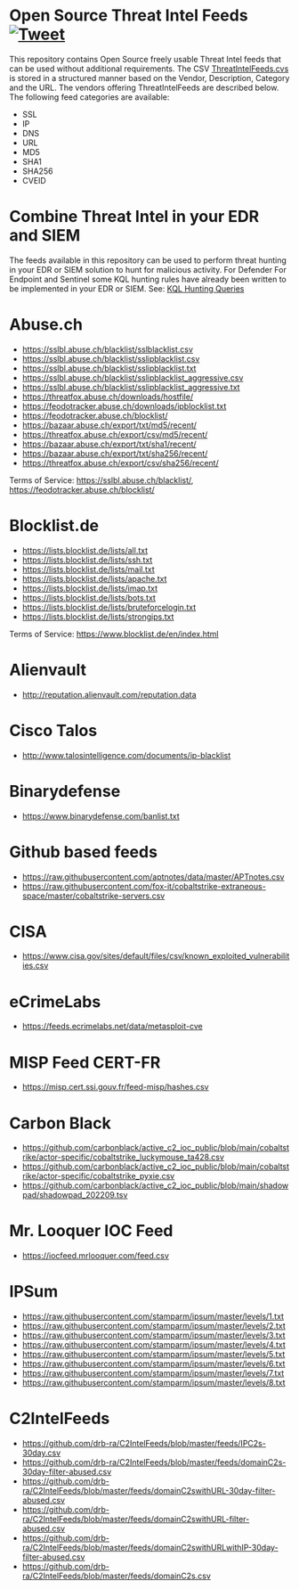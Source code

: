 # Open Source Threat Intel Feeds [![Tweet](https://img.shields.io/twitter/url/http/shields.io.svg?style=social)](https://twitter.com/intent/tweet?text=Open%20Source%20Threat%20Intel%20Feeds%20Listed!%20Compatible%20with%20EDR%20and%20SIEM%20Solutions!&url=https://github.com/Bert-JanP/Hunting-Queries-Detection-Rules)
This repository contains Open Source freely usable Threat Intel feeds that can be used without additional requirements. The CSV [ThreatIntelFeeds.cvs](./ThreatIntelFeeds.csv) is stored in a structured manner based on the Vendor, Description, Category and the URL. The vendors offering ThreatIntelFeeds are described below. 
The following feed categories are available:
- SSL
- IP
- DNS
- URL
- MD5
- SHA1
- SHA256
- CVEID

# Combine Threat Intel in your EDR and SIEM
The feeds available in this repository can be used to perform threat hunting in your EDR or SIEM solution to hunt for malicious activity. For Defender For Endpoint and Sentinel some KQL hunting rules have already been written to be implemented in your EDR or SIEM. See: [KQL Hunting Queries](https://github.com/Bert-JanP/Hunting-Queries-Detection-Rules/tree/main/Threat%20Hunting)

# Abuse.ch
- https://sslbl.abuse.ch/blacklist/sslblacklist.csv
- https://sslbl.abuse.ch/blacklist/sslipblacklist.csv
- https://sslbl.abuse.ch/blacklist/sslipblacklist.txt
- https://sslbl.abuse.ch/blacklist/sslipblacklist_aggressive.csv
- https://sslbl.abuse.ch/blacklist/sslipblacklist_aggressive.txt
- https://threatfox.abuse.ch/downloads/hostfile/
- https://feodotracker.abuse.ch/downloads/ipblocklist.txt
- https://feodotracker.abuse.ch/blocklist/
- https://bazaar.abuse.ch/export/txt/md5/recent/
- https://threatfox.abuse.ch/export/csv/md5/recent/
- https://bazaar.abuse.ch/export/txt/sha1/recent/
- https://bazaar.abuse.ch/export/txt/sha256/recent/
- https://threatfox.abuse.ch/export/csv/sha256/recent/

Terms of Service: https://sslbl.abuse.ch/blacklist/, https://feodotracker.abuse.ch/blocklist/

# Blocklist.de
- https://lists.blocklist.de/lists/all.txt
- https://lists.blocklist.de/lists/ssh.txt
- https://lists.blocklist.de/lists/mail.txt
- https://lists.blocklist.de/lists/apache.txt
- https://lists.blocklist.de/lists/imap.txt
- https://lists.blocklist.de/lists/bots.txt
- https://lists.blocklist.de/lists/bruteforcelogin.txt
- https://lists.blocklist.de/lists/strongips.txt

Terms of Service: https://www.blocklist.de/en/index.html

# Alienvault
- http://reputation.alienvault.com/reputation.data

# Cisco Talos
- http://www.talosintelligence.com/documents/ip-blacklist

# Binarydefense
- https://www.binarydefense.com/banlist.txt

# Github based feeds
- https://raw.githubusercontent.com/aptnotes/data/master/APTnotes.csv
- https://raw.githubusercontent.com/fox-it/cobaltstrike-extraneous-space/master/cobaltstrike-servers.csv

# CISA
- https://www.cisa.gov/sites/default/files/csv/known_exploited_vulnerabilities.csv

# eCrimeLabs 
- https://feeds.ecrimelabs.net/data/metasploit-cve

# MISP Feed CERT-FR
- https://misp.cert.ssi.gouv.fr/feed-misp/hashes.csv

# Carbon Black
- https://github.com/carbonblack/active_c2_ioc_public/blob/main/cobaltstrike/actor-specific/cobaltstrike_luckymouse_ta428.csv
- https://github.com/carbonblack/active_c2_ioc_public/blob/main/cobaltstrike/actor-specific/cobaltstrike_pyxie.csv
- https://github.com/carbonblack/active_c2_ioc_public/blob/main/shadowpad/shadowpad_202209.tsv

# Mr. Looquer IOC Feed
- https://iocfeed.mrlooquer.com/feed.csv

# IPSum
- https://raw.githubusercontent.com/stamparm/ipsum/master/levels/1.txt
- https://raw.githubusercontent.com/stamparm/ipsum/master/levels/2.txt
- https://raw.githubusercontent.com/stamparm/ipsum/master/levels/3.txt
- https://raw.githubusercontent.com/stamparm/ipsum/master/levels/4.txt
- https://raw.githubusercontent.com/stamparm/ipsum/master/levels/5.txt
- https://raw.githubusercontent.com/stamparm/ipsum/master/levels/6.txt
- https://raw.githubusercontent.com/stamparm/ipsum/master/levels/7.txt
- https://raw.githubusercontent.com/stamparm/ipsum/master/levels/8.txt

# C2IntelFeeds
- https://github.com/drb-ra/C2IntelFeeds/blob/master/feeds/IPC2s-30day.csv
- https://github.com/drb-ra/C2IntelFeeds/blob/master/feeds/domainC2s-30day-filter-abused.csv
- https://github.com/drb-ra/C2IntelFeeds/blob/master/feeds/domainC2swithURL-30day-filter-abused.csv
- https://github.com/drb-ra/C2IntelFeeds/blob/master/feeds/domainC2swithURL-filter-abused.csv
- https://github.com/drb-ra/C2IntelFeeds/blob/master/feeds/domainC2swithURLwithIP-30day-filter-abused.csv
- https://github.com/drb-ra/C2IntelFeeds/blob/master/feeds/domainC2s.csv